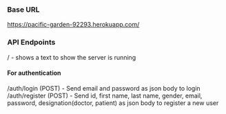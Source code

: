 ### Base URL
https://pacific-garden-92293.herokuapp.com/

### API Endpoints
/ -  shows a text to show the server is running <br />

#### For authentication
/auth/login (POST) - Send email and password as json body to login <br />
/auth/register (POST) - Send id, first name, last name, gender, email, password, designation(doctor, patient) as json body to register a new user
